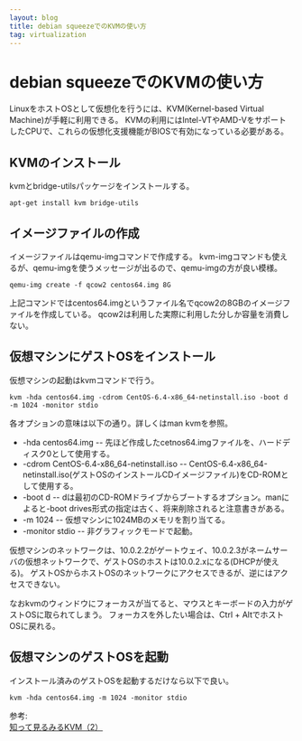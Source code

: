 ```yaml
---
layout: blog
title: debian squeezeでのKVMの使い方
tag: virtualization
---
```


# debian squeezeでのKVMの使い方

LinuxをホストOSとして仮想化を行うには、KVM(Kernel-based Virtual Machine)が手軽に利用できる。
KVMの利用にはIntel-VTやAMD-VをサポートしたCPUで、これらの仮想化支援機能がBIOSで有効になっている必要がある。

## KVMのインストール

kvmとbridge-utilsパッケージをインストールする。

    apt-get install kvm bridge-utils

## イメージファイルの作成

イメージファイルはqemu-imgコマンドで作成する。
kvm-imgコマンドも使えるが、qemu-imgを使うメッセージが出るので、qemu-imgの方が良い模様。

    qemu-img create -f qcow2 centos64.img 8G

上記コマンドではcentos64.imgというファイル名でqcow2の8GBのイメージファイルを作成している。
qcow2は利用した実際に利用した分しか容量を消費しない。

## 仮想マシンにゲストOSをインストール

仮想マシンの起動はkvmコマンドで行う。

    kvm -hda centos64.img -cdrom CentOS-6.4-x86_64-netinstall.iso -boot d -m 1024 -monitor stdio

各オプションの意味は以下の通り。詳しくはman kvmを参照。

* -hda centos64.img -- 先ほど作成したcetnos64.imgファイルを、ハードディスク0として使用する。
* -cdrom CentOS-6.4-x86_64-netinstall.iso -- CentOS-6.4-x86_64-netinstall.iso(ゲストOSのインストールCDイメージファイル)をCD-ROMとして使用する。
* -boot d -- dは最初のCD-ROMドライブからブートするオプション。manによると-boot drives形式の指定は古く、将来削除されると注意書きがある。
* -m 1024 -- 仮想マシンに1024MBのメモリを割り当てる。
* -monitor stdio -- 非グラフィックモードで起動。

仮想マシンのネットワークは、10.0.2.2がゲートウェイ、10.0.2.3がネームサーバの仮想ネットワークで、ゲストOSのホストは10.0.2.xになる(DHCPが使える)。
ゲストOSからホストOSのネットワークにアクセスできるが、逆にはアクセスできない。

なおkvmのウィンドウにフォーカスが当てると、マウスとキーボードの入力がゲストOSに取られてしまう。
フォーカスを外したい場合は、Ctrl + AltでホストOSに戻れる。

## 仮想マシンのゲストOSを起動

インストール済みのゲストOSを起動するだけなら以下で良い。

    kvm -hda centos64.img -m 1024 -monitor stdio

参考:  
[知って見るみるKVM（2）](http://www.atmarkit.co.jp/ait/articles/0904/15/news122.html)

